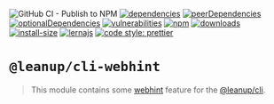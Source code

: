 ![GitHub CI - Publish to NPM](https://github.com/leanupjs/leanup/workflows/GitHub%20CI%20-%20Publish%20to%20NPM/badge.svg)
[![dependencies][dependencies]][dependencies-url]
[![peerDependencies][peerdependencies]][peerdependencies-url]
[![optionalDependencies][optionaldependencies]][optionaldependencies-url]
[![vulnerabilities][vulnerabilities]][vulnerabilities-url]
[![npm][npm]][npm-url]
[![downloads][downloads]][downloads-url]
[![install-size][install-size]][install-size-url]
[![lernajs][lernajs]][lernajs-url]
[![code style: prettier](https://img.shields.io/badge/code_style-prettier-ff69b4.svg)](https://github.com/prettier/prettier)

[npm]: https://img.shields.io/npm/v/@leanup/cli-webhint
[npm-url]: https://www.npmjs.com/package/@leanup/cli-webhint
[dependencies]: https://status.david-dm.org/gh/leanupjs/leanup.svg?path=packages/cli/plugins/webhint&ref=release/1.1
[dependencies-url]: https://david-dm.org/leanupjs/leanup?path=packages/cli/plugins/webhint&ref=release/1.1
[peerdependencies]: https://status.david-dm.org/gh/leanupjs/leanup.svg?path=packages/cli/plugins/webhint&ref=release/1.1&type=peer
[peerdependencies-url]: https://david-dm.org/leanupjs/leanup?path=packages/cli/plugins/webhint&ref=release/1.1&type=peer
[optionaldependencies]: https://status.david-dm.org/gh/leanupjs/leanup.svg?path=packages/cli/plugins/webhint&ref=release/1.1&type=optional
[optionaldependencies-url]: https://david-dm.org/leanupjs/leanup?path=packages/cli/plugins/webhint&ref=release/1.1&type=optional
[vulnerabilities]: https://img.shields.io/snyk/vulnerabilities/npm/@leanup/cli-webhint
[vulnerabilities-url]: https://snyk.io/test/npm/@leanup/cli-webhint
[downloads]: https://img.shields.io/npm/dt/@leanup/cli-webhint
[downloads-url]: https://npmcharts.com/compare/@leanup/cli-webhint?minimal=true
[install-size]: https://packagephobia.now.sh/badge?p=@leanup/cli-webhint@next
[install-size-url]: https://packagephobia.now.sh/result?p=@leanup/cli-webhint@next
[lernajs]: https://img.shields.io/badge/managed%20with-lerna-blueviolet
[lernajs-url]: https://lerna.js.org

# `@leanup/cli-webhint`

> This module contains some [webhint](https://webhint.io/) feature for the [@leanup/cli](https://www.npmjs.com/package/@leanup/cli).
